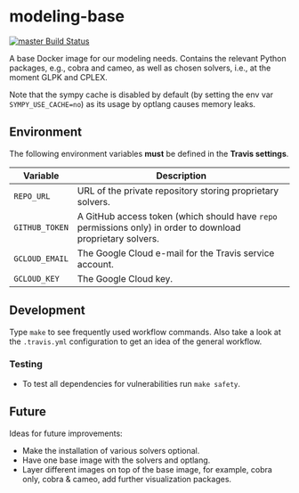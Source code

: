 # modeling-base

[![master Build Status](https://travis-ci.org/DD-DeCaF/modeling-base.svg?branch=master)](https://travis-ci.org/DD-DeCaF/modeling-base)

A base Docker image for our modeling needs. Contains the relevant Python 
packages, e.g., cobra and cameo, as well as chosen solvers, i.e., at the 
moment GLPK and CPLEX.

Note that the sympy cache is disabled by default (by setting the env var
`SYMPY_USE_CACHE=no`) as its usage by optlang causes memory leaks.

## Environment

The following environment variables **must** be defined in the **Travis settings**.

| Variable | Description |
|----------|-------------|
| `REPO_URL` | URL of the private repository storing proprietary solvers. |
| `GITHUB_TOKEN` | A GitHub access token (which should have `repo` permissions only) in order to download proprietary solvers. |
| `GCLOUD_EMAIL` | The Google Cloud e-mail for the Travis service account. |
| `GCLOUD_KEY` | The Google Cloud key. |

## Development

Type `make` to see frequently used workflow commands. Also take a look at the
 `.travis.yml` configuration to get an idea of the general workflow.

### Testing

* To test all dependencies for vulnerabilities run `make safety`.

## Future

Ideas for future improvements:

* Make the installation of various solvers optional.
* Have one base image with the solvers and optlang.
* Layer different images on top of the base image, for example, cobra only, 
  cobra & cameo, add further visualization packages.
